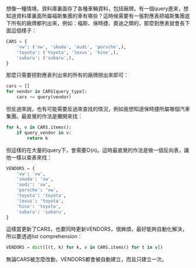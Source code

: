 想像一種情境，資料庫裏面存了各種車輛資料，包括廠牌。有一個query進來，想知道資料庫裏面所屬福斯集團的車有哪些？這時候需要有一張對應表把福斯集團底下所有的廠牌都列出來，例如：福斯、保時捷、奧迪之類的，那麼對應表就會長下面這個樣子：

```py
CARS = {
	'vw': ('vw', 'skoda', 'audi', 'porsche',),
	'toyota': ('toyota', 'lexus', 'hino',),
	'subaru': ('subaru',),
}
```

那麼只需要把對應表列出來的所有的廠牌撈出來即可：

```py
cars = []
for vendor in CARS[query_type]:
	cars += query(vendor)
```

但反過來說，也有可能需要反過來查找的情況，例如我想知道保時捷所屬哪個汽車集團。最直覺的作法是攤開來找：

```py
for k, v in CARS.items():
	if query_vendor in v:
		return k
```

但這樣的在大量的query下，會需要O(n)。這時最直覺的作法是做一個反向表，讓他一樣以查表來找：

```py
VENDORS = {
	'vw': 'vw',
	'skoda': 'vw', 
	'audi': 'vw', 
	'porsche': 'vw',
	'toyota': 'toyota', 
	'lexus': 'toyota', 
	'hino': 'toyota',
	'subaru': 'subaru',
}
```

這樣當更新了CARS，也要同時更新VENDORS，很麻煩，最好能夠自動化解決，所以要透過list comprehension：

```py
VENDORS = dict([(t, k) for k, v in CARS.items() for t in v])
```

無論CARS被怎麼改動，VENDORS都會被自動建立，而且只建立一次。
